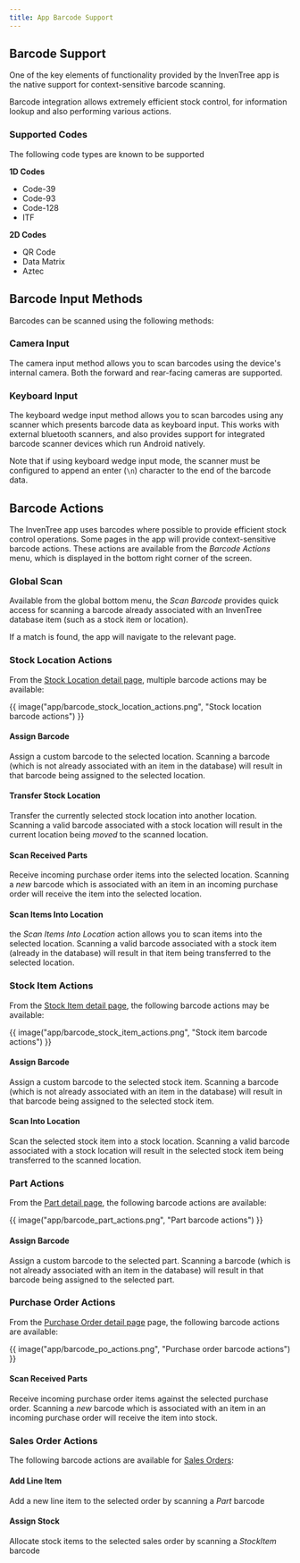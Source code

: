 ```yaml
---
title: App Barcode Support
---
```


## Barcode Support

One of the key elements of functionality provided by the InvenTree app is the native support for context-sensitive barcode scanning.

Barcode integration allows extremely efficient stock control, for information lookup and also performing various actions.

### Supported Codes

The following code types are known to be supported

**1D Codes**

- Code-39
- Code-93
- Code-128
- ITF

**2D Codes**

- QR Code
- Data Matrix
- Aztec

## Barcode Input Methods

Barcodes can be scanned using the following methods:

### Camera Input

The camera input method allows you to scan barcodes using the device's internal camera. Both the forward and rear-facing cameras are supported.

### Keyboard Input

The keyboard wedge input method allows you to scan barcodes using any scanner which presents barcode data as keyboard input. This works with external bluetooth scanners, and also provides support for integrated barcode scanner devices which run Android natively.

Note that if using keyboard wedge input mode, the scanner must be configured to append an enter (`\n`) character to the end of the barcode data.

## Barcode Actions

The InvenTree app uses barcodes where possible to provide efficient stock control operations. Some pages in the app will provide context-sensitive barcode actions. These actions are available from the *Barcode Actions* menu, which is displayed in the bottom right corner of the screen.

### Global Scan

Available from the global bottom menu, the *Scan Barcode* provides quick access for scanning a barcode already associated with an InvenTree database item (such as a stock item or location).

If a match is found, the app will navigate to the relevant page.

### Stock Location Actions

From the [Stock Location detail page](./stock.md#stock-location-view), multiple barcode actions may be available:

{{ image("app/barcode_stock_location_actions.png", "Stock location barcode actions") }}

#### Assign Barcode

Assign a custom barcode to the selected location. Scanning a barcode (which is not already associated with an item in the database) will result in that barcode being assigned to the selected location.

#### Transfer Stock Location

Transfer the currently selected stock location into another location. Scanning a valid barcode associated with a stock location will result in the current location being *moved* to the scanned location.

#### Scan Received Parts

Receive incoming purchase order items into the selected location. Scanning a *new* barcode which is associated with an item in an incoming purchase order will receive the item into the selected location.

#### Scan Items Into Location

the *Scan Items Into Location* action allows you to scan items into the selected location. Scanning a valid barcode associated with a stock item (already in the database) will result in that item being transferred to the selected location.

### Stock Item Actions

From the [Stock Item detail page](./stock.md#stock-item-detail-view), the following barcode actions may be available:

{{ image("app/barcode_stock_item_actions.png", "Stock item barcode actions") }}

#### Assign Barcode

Assign a custom barcode to the selected stock item. Scanning a barcode (which is not already associated with an item in the database) will result in that barcode being assigned to the selected stock item.

#### Scan Into Location

Scan the selected stock item into a stock location. Scanning a valid barcode associated with a stock location will result in the selected stock item being transferred to the scanned location.

### Part Actions

From the [Part detail page](./part.md#part-detail-view), the following barcode actions are available:

{{ image("app/barcode_part_actions.png", "Part barcode actions") }}

#### Assign Barcode

Assign a custom barcode to the selected part. Scanning a barcode (which is not already associated with an item in the database) will result in that barcode being assigned to the selected part.

### Purchase Order Actions

From the [Purchase Order detail page](./po.md#purchase-order-detail) page, the following barcode actions are available:

{{ image("app/barcode_po_actions.png", "Purchase order barcode actions") }}

#### Scan Received Parts

Receive incoming purchase order items against the selected purchase order. Scanning a *new* barcode which is associated with an item in an incoming purchase order will receive the item into stock.

### Sales Order Actions

The following barcode actions are available for [Sales Orders](./so.md):

#### Add Line Item

Add a new line item to the selected order by scanning a *Part* barcode

#### Assign Stock

Allocate stock items to the selected sales order by scanning a *StockItem* barcode
